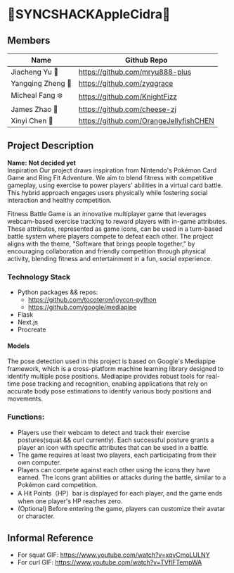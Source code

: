 # :green_apple:SYNCSHACKAppleCidra:apple:

## Members
| Name    | Github Repo |
| -------- | ------- |
| Jiacheng Yu :tangerine:  | https://github.com/mryu888-plus    |
| Yangqing Zheng :pig_nose: | https://github.com/zyqgrace     |
| Micheal Fang :snowflake:    | https://github.com/KnightFizz    |
| James Zhao :moyai: | https://github.com/cheese-zj |
| Xinyi Chen :jellyfish: | https://github.com/OrangeJellyfishCHEN |

## Project Description
**Name: Not decided yet**   
Inspiration
Our project draws inspiration from Nintendo's Pokémon Card Game and Ring Fit Adventure. We aim to blend fitness with competitive gameplay, using exercise to power players' abilities in a virtual card battle. This hybrid approach engages users physically while fostering social interaction and healthy competition.

Fitness Battle Game is an innovative multiplayer game that leverages webcam-based exercise tracking to reward players with in-game attributes. These attributes, represented as game icons, can be used in a turn-based battle system where players compete to defeat each other. The project aligns with the theme, "Software that brings people together," by encouraging collaboration and friendly competition through physical activity, blending fitness and entertainment in a fun, social experience.

### Technology Stack
- Python packages && repos:
  - https://github.com/tocoteron/joycon-python
  - https://github.com/google/mediapipe
- Flask
- Next.js
- Procreate

#### Models
The pose detection used in this project is based on Google's Mediapipe framework, which is a cross-platform machine learning library designed to identify multiple pose positions. Mediapipe provides robust tools for real-time pose tracking and recognition, enabling applications that rely on accurate body pose estimations to identify various body positions and movements.

### Functions:
- Players use their webcam to detect and track their exercise postures(squat && curl currently). Each successful posture grants a player an icon with specific attributes that can be used in a battle.
- The game requires at least two players, each participating from their own computer.
- Players can compete against each other using the icons they have earned. The icons grant abilities or attacks during the battle, similar to a Pokémon card competition.
- A Hit Points（HP）bar is displayed for each player, and the game ends when one player's HP reaches zero.
- (Optional) Before entering the game, players can customize their avatar or character.

## Informal Reference
- For squat GIF: https://www.youtube.com/watch?v=xqvCmoLULNY
- For curl GIF: https://www.youtube.com/watch?v=TVflFTempWA